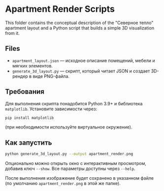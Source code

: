 # Apartment Render Scripts

This folder contains the conceptual description of the "Северное тепло" apartment layout and a Python script that builds a simple 3D visualization from it.

## Files

- `apartment_layout.json` — исходное описание помещений, мебели и мягких элементов.
- `generate_3d_layout.py` — скрипт, который читает JSON и создает 3D-рендер в виде PNG-файла.

## Требования

Для выполнения скрипта понадобится Python 3.9+ и библиотека `matplotlib`. Установите зависимости через:

```bash
pip install matplotlib
```

(при необходимости используйте виртуальное окружение).

## Как запустить

```bash
python generate_3d_layout.py --output apartment_render.png
```

Опционально можно открыть окно с интерактивным просмотром, добавив ключ `--show`. Все параметры доступны через `--help`.

После выполнения изображение будет сохранено в указанном файле (по умолчанию `apartment_render.png` в этой же папке).
